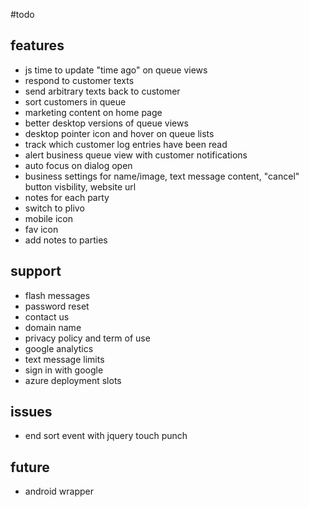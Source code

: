#todo

## features
- js time to update "time ago" on queue views
- respond to customer texts
- send arbitrary texts back to customer
- sort customers in queue
- marketing content on home page
- better desktop versions of queue views
- desktop pointer icon and hover on queue lists
- track which customer log entries have been read
- alert business queue view with customer notifications
- auto focus on dialog open
- business settings for name/image, text message content, "cancel"
button visbility, website url
- notes for each party
- switch to plivo
- mobile icon
- fav icon
- add notes to parties

## support
- flash messages
- password reset
- contact us
- domain name
- privacy policy and term of use
- google analytics
- text message limits
- sign in with google
- azure deployment slots

## issues
- end sort event with jquery touch punch

## future
- android wrapper